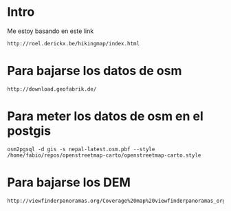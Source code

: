
# Intro
Me estoy basando en este link

```
http://roel.derickx.be/hikingmap/index.html
```


# Para bajarse los datos de osm

```
http://download.geofabrik.de/
```



# Para meter los datos de osm en el postgis

```
osm2pgsql -d gis -s nepal-latest.osm.pbf --style /home/fabio/repos/openstreetmap-carto/openstreetmap-carto.style
```


# Para bajarse los DEM

```
http://viewfinderpanoramas.org/Coverage%20map%20viewfinderpanoramas_org3.htm
```


